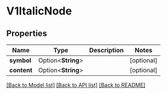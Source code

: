 # V1ItalicNode

## Properties

Name | Type | Description | Notes
------------ | ------------- | ------------- | -------------
**symbol** | Option<**String**> |  | [optional]
**content** | Option<**String**> |  | [optional]

[[Back to Model list]](../README.md#documentation-for-models) [[Back to API list]](../README.md#documentation-for-api-endpoints) [[Back to README]](../README.md)


